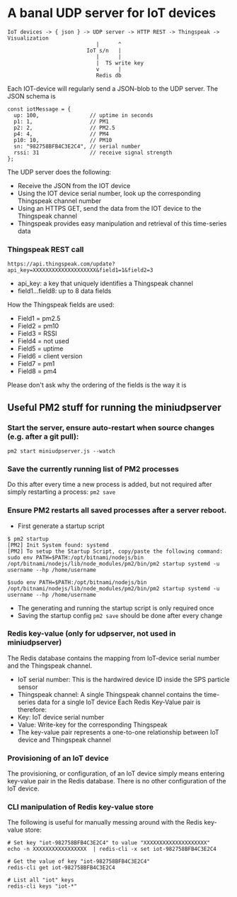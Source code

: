 # A banal UDP server for IoT devices

````
IoT devices -> { json } -> UDP server -> HTTP REST -> Thingspeak -> Visualization
                            |      ^
                         IoT s/n   |
                            |      |
                            |  TS write key
                            v      |
                            Redis db
````

Each IOT-device will regularly send a JSON-blob to the UDP server. The JSON schema is

````
const iotMessage = {
  up: 100,                // uptime in seconds
  p1: 1,                  // PM1
  p2: 2,                  // PM2.5
  p4: 4,                  // PM4
  p10: 10,                // PM10
  sn: "982758BFB4C3E2C4", // serial number
  rssi: 31                // receive signal strength
};
````
The UDP server does the following:

- Receive the JSON from the IOT device
- Using the IOT device serial number, look up the corresponding Thingspeak channel number
- Using an HTTPS GET, send the data from the IOT device to the Thingspeak channel
- Thingspeak provides easy manipulation and retrieval of this time-series data

### Thingspeak REST call

````
https://api.thingspeak.com/update?api_key=XXXXXXXXXXXXXXXXXXXX&field1=1&field2=3

````
- api_key: a key that uniquely identifies a Thingspeak channel
- field1...field8: up to 8 data fields 

How the Thingspeak fields are used:

- Field1 = pm2.5
- Field2 = pm10
- Field3 = RSSI
- Field4 = not used
- Field5 = uptime
- Field6 = client version
- Field7 = pm1
- Field8 = pm4

Please don't ask why the ordering of the fields is the way it is

## Useful PM2 stuff for running the miniudpserver

### Start the server, ensure auto-restart when source changes (e.g. after a git pull):
````pm2 start miniudpserver.js --watch````

### Save the currently running list of PM2 processes
Do this after every time a new process is added, but not required after simply restarting a process:
````pm2 save````

### Ensure PM2 restarts all saved processes after a server reboot. 
- First generate a startup script
````
$ pm2 startup
[PM2] Init System found: systemd
[PM2] To setup the Startup Script, copy/paste the following command:
sudo env PATH=$PATH:/opt/bitnami/nodejs/bin /opt/bitnami/nodejs/lib/node_modules/pm2/bin/pm2 startup systemd -u username --hp /home/username

$sudo env PATH=$PATH:/opt/bitnami/nodejs/bin /opt/bitnami/nodejs/lib/node_modules/pm2/bin/pm2 startup systemd -u username --hp /home/username
````
- The generating and running the startup script is only required once
- Saving the startup config ````pm2 save```` should be done after every change


### Redis key-value (only for udpserver, not used in miniudpserver)
The Redis database contains the mapping from IoT-device serial number and the Thingspeak channel. 
- IoT serial number: This is the hardwired device ID inside the SPS particle sensor
- Thingspeak channel: A single Thingspeak channel contains the time-series data for a single IoT device
Each Redis Key-Value pair is therefore:
- Key: IoT device serial number
- Value: Write-key for the corresponding Thingspeak
- The key-value pair represents a one-to-one relationship between IoT device and Thingspeak channel

### Provisioning of an IoT device
The provisioning, or configuration, of an IoT device simply means entering key-value pair in the Redis database. There is no other configuration of the IoT device.

### CLI manipulation of Redis key-value store
The following is useful for manually messing around with the Redis key-value store:

````
# Set key "iot-982758BFB4C3E2C4" to value "XXXXXXXXXXXXXXXXXXXX"
echo -n XXXXXXXXXXXXXXXXX  | redis-cli -x set iot-982758BFB4C3E2C4

# Get the value of key "iot-982758BFB4C3E2C4"
redis-cli get iot-982758BFB4C3E2C4

# List all "iot" keys 
redis-cli keys "iot-*"
````
